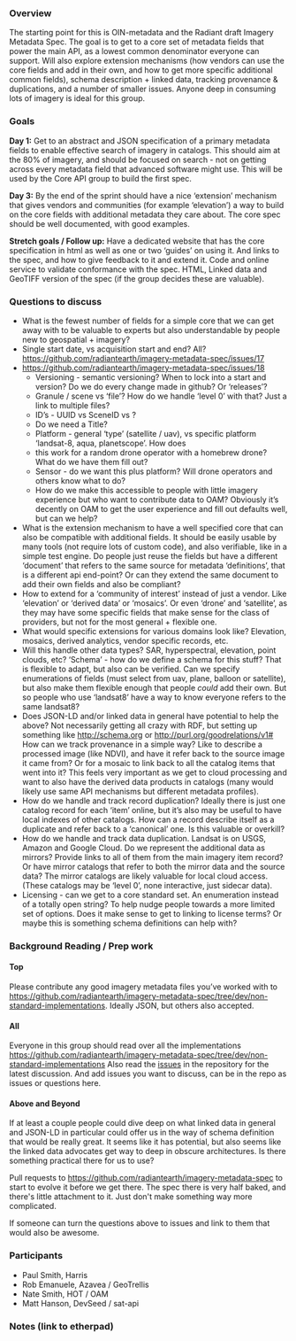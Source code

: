 ### Overview
 
The starting point for this is OIN-metadata and the Radiant draft Imagery Metadata Spec. The goal is to get to a core set of metadata fields that power the main API, as a lowest common denominator everyone can support. Will also explore extension mechanisms (how vendors can use the core fields and add in their own, and how to get more specific additional common fields), schema description + linked data, tracking provenance & duplications, and a number of smaller issues. Anyone deep in consuming lots of imagery is ideal for this group.
 
### Goals

**Day 1:** Get to an abstract and JSON specification of a primary metadata fields to enable effective search of imagery in catalogs. This should aim at the 80% of imagery, and should be focused on search - not on getting across every metadata field that advanced software might use. This will be used by the Core API group to build the first spec.

**Day 3:** By the end of the sprint should have a nice ‘extension’ mechanism that gives vendors and communities (for example ‘elevation’) a way to build on the core fields with additional metadata they care about. The core spec should be well documented, with good examples. 

**Stretch goals / Follow up:**
Have a dedicated website that has the core specification in html as well as one or two ‘guides’ on using it. And links to the spec, and how to give feedback to it and extend it.
Code and online service to validate conformance with the spec. 
HTML, Linked data and GeoTIFF version of the spec (if the group decides these are valuable).
 
### Questions to discuss

* What is the fewest number of fields for a simple core that we can get away with to be valuable to experts but also understandable by people new to geospatial + imagery?
* Single start date, vs acquisition start and end? All? https://github.com/radiantearth/imagery-metadata-spec/issues/17 
* https://github.com/radiantearth/imagery-metadata-spec/issues/18 
    * Versioning - semantic versioning? When to lock into a start and version? Do we do every change made in github? Or ‘releases’? 
    * Granule / scene vs ‘file’? How do we handle ‘level 0’ with that? Just a link to multiple files? 
    * ID’s - UUID vs SceneID vs ?  
    * Do we need a Title? 
    * Platform - general ‘type’ (satellite / uav), vs specific platform ‘landsat-8, aqua, planetscope’. How does 
    * this work for a random drone operator with a homebrew drone? What do we have them fill out? 
    * Sensor - do we want this plus platform? Will drone operators and others know what to do? 
    * How do we make this accessible to people with little imagery experience but who want to contribute data to OAM? Obviously it’s decently on OAM to get the user experience and fill out defaults well, but can we help?
* What is the extension mechanism to have a well specified core that can also be compatible with additional fields. It should be easily usable by many tools (not require lots of custom code), and also verifiable, like in a simple test engine. Do people just reuse the fields but have a different ‘document’ that refers to the same source for metadata ‘definitions’, that is a different api end-point? Or can they extend the same document to add their own fields and also be compliant?
* How to extend for a ‘community of interest’ instead of just a vendor. Like ‘elevation’ or ‘derived data’ or ‘mosaics’. Or even ‘drone’ and ‘satellite’, as they may have some specific fields that make sense for the class of providers, but not for the most general + flexible one.
* What would specific extensions for various domains look like? Elevation, mosaics, derived analytics, vendor specific records, etc.
* Will this handle other data types? SAR, hyperspectral, elevation, point clouds, etc?
‘Schema’ - how do we define a schema for this stuff? That is flexible to adapt, but also can be verified. Can we specify enumerations of fields (must select from uav, plane, balloon or satellite), but also make them flexible enough that people _could_ add their own. But so people who use ‘landsat8’ have a way to know everyone refers to the same landsat8? 
* Does JSON-LD and/or linked data in general have potential to help the above? Not necessarily getting all crazy with RDF, but setting up something like http://schema.org or http://purl.org/goodrelations/v1#
How can we track provenance in a simple way? Like to describe a processed image (like NDVI), and have it refer back to the source image it came from? Or for a mosaic to link back to all the catalog items that went into it? This feels very important as we get to cloud processing and want to also have the derived data products in catalogs (many would likely use same API mechanisms but different metadata profiles).
* How do we handle and track record duplication? Ideally there is just one catalog record for each ‘item’ online, but it’s also may be useful to have local indexes of other catalogs. How can a record describe itself as a duplicate and refer back to a ‘canonical’ one. Is this valuable or overkill?
* How do we handle and track data duplication. Landsat is on USGS, Amazon and Google Cloud. Do we represent the additional data as mirrors? Provide links to all of them from the main imagery item record? Or have mirror catalogs that refer to both the mirror data and the source data? The mirror catalogs are likely valuable for local cloud access. (These catalogs may be ‘level 0’, none interactive, just sidecar data).
* Licensing - can we get to a core standard set. An enumeration instead of a totally open string? To help nudge people towards a more limited set of options. Does it make sense to get to linking to license terms? Or maybe this is something schema definitions can help with?

 
### Background Reading / Prep work
 
#### Top
Please contribute any good imagery metadata files you’ve worked with to https://github.com/radiantearth/imagery-metadata-spec/tree/dev/non-standard-implementations. Ideally JSON, but others also accepted.
 
#### All
Everyone in this group should read over all the implementations https://github.com/radiantearth/imagery-metadata-spec/tree/dev/non-standard-implementations Also read the [issues](https://github.com/radiantearth/imagery-metadata-spec/issues) in the repository for the latest discussion. And add issues you want to discuss, can be in the repo as issues or questions here.

#### Above and Beyond
If at least a couple people could dive deep on what linked data in general and JSON-LD in particular could offer us in the way of schema definition that would be really great. It seems like it has potential, but also seems like the linked data advocates get way to deep in obscure architectures. Is there something practical there for us to use?

Pull requests to https://github.com/radiantearth/imagery-metadata-spec to start to evolve it before we get there. The spec there is very half baked, and there's little attachment to it. Just don't make something way more complicated. 

If someone can turn the questions above to issues and link to them that would also be awesome.
 
### Participants
 
* Paul Smith, Harris
* Rob Emanuele, Azavea / GeoTrellis
* Nate Smith, HOT / OAM
* Matt Hanson, DevSeed / sat-api
 
### Notes (link to etherpad)
